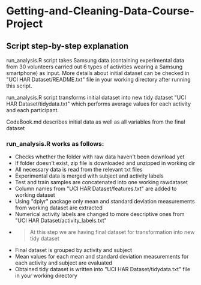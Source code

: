 # Getting-and-Cleaning-Data-Course-Project

## Script step-by-step explanation

run_analysis.R script takes Samsung data (containing experimental data 
from 30 volunteers carried out 6 types of activities wearing a Samsung 
smartphone) as input. More details about initial dataset can be checked 
in "UCI HAR Dataset/README.txt" file in your working directory after 
running this script. 

run_analysis.R script transforms initial dataset into new tidy dataset 
"UCI HAR Dataset/tidydata.txt" which performs average values for each 
activity and each participant.

CodeBook.md describes initial data as well as all variables from the 
final dataset

### run_analysis.R works as follows:

* Checks whether the folder with raw data haven't been download yet
* If folder doesn't exist, zip file is downloaded and unzipped in working dir
* All necessary data is read from the relevant txt files
* Experimental data is merged with subject and activity labels
* Test and train samples are concatenated into one working rawdataset
* Column names from "UCI HAR Dataset/features.txt" are added to working dataset
* Using "dplyr" package only mean and standard deviation measurements from working dataset are extracted
* Numerical activity labels are changed to more descriptive ones from "UCI HAR Dataset/activity_labels.txt" 
* > At this step we are having final dataset for transformation into new tidy dataset
* Final dataset is grouped by activity and subject
* Mean values for each mean and standard deviation measurements for each activity and subject are evaluated
* Obtained tidy dataset is written into "UCI HAR Dataset/tidydata.txt" file in your working directory
